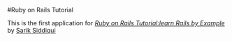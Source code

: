 #Ruby on Rails Tutorial

This is the first application for
[*Ruby on Rails Tutorial:learn Rails by
Example*](http://github.com)
by [Sarik Siddiqui](http://michhaaa.com)
